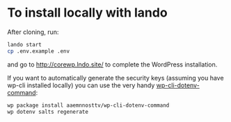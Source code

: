 # To install locally with lando

After cloning, run:

```bash
lando start
cp .env.example .env
```
and go to http://corewp.lndo.site/ to complete the WordPress installation.

If you want to automatically generate the security keys (assuming you have wp-cli installed locally) you can use the very handy [wp-cli-dotenv-command](https://github.com/aaemnnosttv/wp-cli-dotenv-command):
```bash
wp package install aaemnnosttv/wp-cli-dotenv-command
wp dotenv salts regenerate
```
